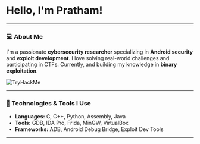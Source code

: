 # Hello, I'm Pratham!

---

### 💻 About Me

I'm a passionate **cybersecurity researcher** specializing in **Android security** and **exploit development**. I love solving real-world challenges and participating in CTFs. Currently, and building my knowledge in **binary exploitation**.


![TryHackMe]("https://tryhackme.com/api/v2/badges/public-profile?userPublicId=1147043")



---

### 🔧 Technologies & Tools I Use

- **Languages:** C, C++, Python, Assembly, Java
- **Tools:** GDB, IDA Pro, Frida, MinGW, VirtualBox
- **Frameworks:** ADB, Android Debug Bridge, Exploit Dev Tools

---
